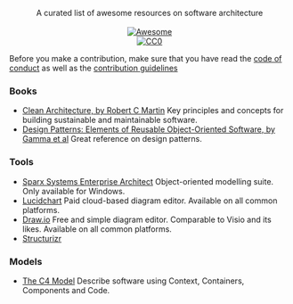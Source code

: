 

<p align="center">
  A curated list of awesome resources on software architecture
  <br/>
  <br/>
  <a href="https://awesome.re">
    <img src="https://awesome.re/badge-flat.svg" title="Awesome" />
  </a>
  <br/>
  <a href="https://creativecommons.org/publicdomain/zero/1.0/">
    <img src="http://mirrors.creativecommons.org/presskit/buttons/88x31/svg/cc-zero.svg" title="CC0" />
  </a>
</p>

Before you make a contribution, make sure that you have read the [code of conduct](code_of_conduct.md) as well as the [contribution guidelines](contributing.md)

### Books
- [Clean Architecture, by Robert C Martin](https://www.amazon.com/Clean-Architecture-Craftsmans-Software-Structure/dp/0134494164) 
  Key principles and concepts for building sustainable and maintainable software.
- [Design Patterns: Elements of Reusable Object-Oriented Software, by Gamma et al](https://www.amazon.com/Design-Patterns-Elements-Reusable-Object-Oriented/dp/0201633612/)
  Great reference on design patterns.

### Tools
- [Sparx Systems Enterprise Architect](https://sparxsystems.com/products/ea/index.html)
  Object-oriented modelling suite. Only available for Windows.
- [Lucidchart](https://www.lucidchart.com)
  Paid cloud-based diagram editor. Available on all common platforms.
- [Draw.io](https://www.draw.io) 
  Free and simple diagram editor. Comparable to Visio and its likes. Available on all common platforms.
- [Structurizr](https://structurizr.com)
  

### Models
- [The C4 Model](https://c4model.com/)
  Describe software using Context, Containers, Components and Code.
